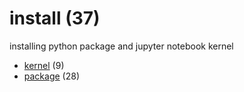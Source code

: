 # install (37)
installing python package and jupyter notebook kernel

+ [kernel](kernel/README.md) (9)
+ [package](package/README.md) (28)
